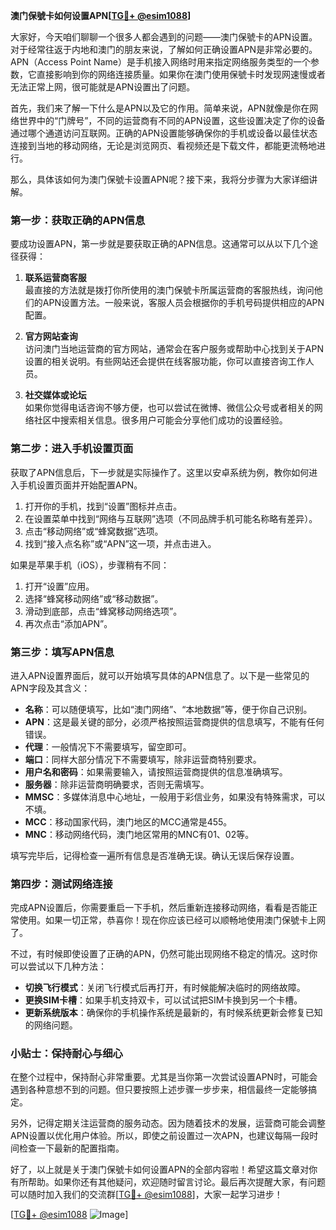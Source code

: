 **澳门保號卡如何设置APN[[TG💪+ @esim1088](https://t.me/s/esim1088)]**

大家好，今天咱们聊聊一个很多人都会遇到的问题——澳门保號卡的APN设置。对于经常往返于内地和澳门的朋友来说，了解如何正确设置APN是非常必要的。APN（Access Point Name）是手机接入网络时用来指定网络服务类型的一个参数，它直接影响到你的网络连接质量。如果你在澳门使用保號卡时发现网速慢或者无法正常上网，很可能就是APN设置出了问题。

首先，我们来了解一下什么是APN以及它的作用。简单来说，APN就像是你在网络世界中的“门牌号”，不同的运营商有不同的APN设置，这些设置决定了你的设备通过哪个通道访问互联网。正确的APN设置能够确保你的手机或设备以最佳状态连接到当地的移动网络，无论是浏览网页、看视频还是下载文件，都能更流畅地进行。

那么，具体该如何为澳门保號卡设置APN呢？接下来，我将分步骤为大家详细讲解。

### 第一步：获取正确的APN信息

要成功设置APN，第一步就是要获取正确的APN信息。这通常可以从以下几个途径获得：

1. **联系运营商客服**  
   最直接的方法就是拨打你所使用的澳门保號卡所属运营商的客服热线，询问他们的APN设置方法。一般来说，客服人员会根据你的手机号码提供相应的APN配置。

2. **官方网站查询**  
   访问澳门当地运营商的官方网站，通常会在客户服务或帮助中心找到关于APN设置的相关说明。有些网站还会提供在线客服功能，你可以直接咨询工作人员。

3. **社交媒体或论坛**  
   如果你觉得电话咨询不够方便，也可以尝试在微博、微信公众号或者相关的网络社区中搜索相关信息。很多用户可能会分享他们成功的设置经验。

### 第二步：进入手机设置页面

获取了APN信息后，下一步就是实际操作了。这里以安卓系统为例，教你如何进入手机设置页面并开始配置APN。

1. 打开你的手机，找到“设置”图标并点击。
2. 在设置菜单中找到“网络与互联网”选项（不同品牌手机可能名称略有差异）。
3. 点击“移动网络”或“蜂窝数据”选项。
4. 找到“接入点名称”或“APN”这一项，并点击进入。

如果是苹果手机（iOS），步骤稍有不同：

1. 打开“设置”应用。
2. 选择“蜂窝移动网络”或“移动数据”。
3. 滑动到底部，点击“蜂窝移动网络选项”。
4. 再次点击“添加APN”。

### 第三步：填写APN信息

进入APN设置界面后，就可以开始填写具体的APN信息了。以下是一些常见的APN字段及其含义：

- **名称**：可以随便填写，比如“澳门网络”、“本地数据”等，便于你自己识别。
- **APN**：这是最关键的部分，必须严格按照运营商提供的信息填写，不能有任何错误。
- **代理**：一般情况下不需要填写，留空即可。
- **端口**：同样大部分情况下不需要填写，除非运营商特别要求。
- **用户名和密码**：如果需要输入，请按照运营商提供的信息准确填写。
- **服务器**：除非运营商明确要求，否则无需填写。
- **MMSC**：多媒体消息中心地址，一般用于彩信业务，如果没有特殊需求，可以不填。
- **MCC**：移动国家代码，澳门地区的MCC通常是455。
- **MNC**：移动网络代码，澳门地区常用的MNC有01、02等。

填写完毕后，记得检查一遍所有信息是否准确无误。确认无误后保存设置。

### 第四步：测试网络连接

完成APN设置后，你需要重启一下手机，然后重新连接移动网络，看看是否能正常使用。如果一切正常，恭喜你！现在你应该已经可以顺畅地使用澳门保號卡上网了。

不过，有时候即使设置了正确的APN，仍然可能出现网络不稳定的情况。这时你可以尝试以下几种方法：

- **切换飞行模式**：关闭飞行模式后再打开，有时候能解决临时的网络故障。
- **更换SIM卡槽**：如果手机支持双卡，可以试试把SIM卡换到另一个卡槽。
- **更新系统版本**：确保你的手机操作系统是最新的，有时候系统更新会修复已知的网络问题。

### 小贴士：保持耐心与细心

在整个过程中，保持耐心非常重要。尤其是当你第一次尝试设置APN时，可能会遇到各种意想不到的问题。但只要按照上述步骤一步步来，相信最终一定能够搞定。

另外，记得定期关注运营商的服务动态。因为随着技术的发展，运营商可能会调整APN设置以优化用户体验。所以，即使之前设置过一次APN，也建议每隔一段时间检查一下最新的配置指南。

好了，以上就是关于澳门保號卡如何设置APN的全部内容啦！希望这篇文章对你有所帮助。如果你还有其他疑问，欢迎随时留言讨论。最后再次提醒大家，有问题可以随时加入我们的交流群[[TG💪+ @esim1088](https://t.me/s/esim1088)]，大家一起学习进步！

[[TG💪+ @esim1088](https://t.me/s/esim1088) ![Image](https://i.postimg.cc/4NQfJmqS/Snipaste-2025-05-13-00-14-12.png)]